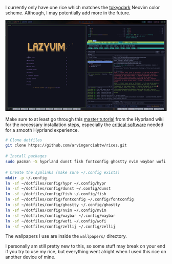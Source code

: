 I currently only have one rice which matches the [tokyodark](https://github.com/tiagovla/tokyodark.nvim) Neovim color scheme. Although, I may potentially add more in the future.

![image](./tokyodark/images/rice-preview-tokyodark.png)

Make sure to at least go through this [master tutorial](https://wiki.hypr.land/Getting-Started/Master-Tutorial/) from the Hyprland wiki for the necessary installation steps, especially the [critical software](https://wiki.hypr.land/Useful-Utilities/Must-have/) needed for a smooth Hyprland experience.

```bash
# Clone dotfiles
git clone https://github.com/arvingarciabtw/rices.git

# Install packages
sudo pacman -S hyprland dunst fish fontconfig ghostty nvim waybar wofi zellij oh-my-posh

# Create the symlinks (make sure ~/.config exists)
mkdir -p ~/.config
ln -sf ~/dotfiles/config/hypr ~/.config/hypr
ln -sf ~/dotfiles/config/dunst ~/.config/dunst
ln -sf ~/dotfiles/config/fish ~/.config/fish
ln -sf ~/dotfiles/config/fontconfig ~/.config/fontconfig
ln -sf ~/dotfiles/config/ghostty ~/.config/ghostty
ln -sf ~/dotfiles/config/nvim ~/.config/nvim
ln -sf ~/dotfiles/config/waybar ~/.config/waybar
ln -sf ~/dotfiles/config/wofi ~/.config/wofi
ln -sf ~/dotfiles/config/zellij ~/.config/zellij
```

The wallpapers I use are inside the `wallpapers/` directory.

I personally am still pretty new to this, so some stuff may break on your end if you try to use my rice, but everything went alright when I used this rice on another device of mine.
